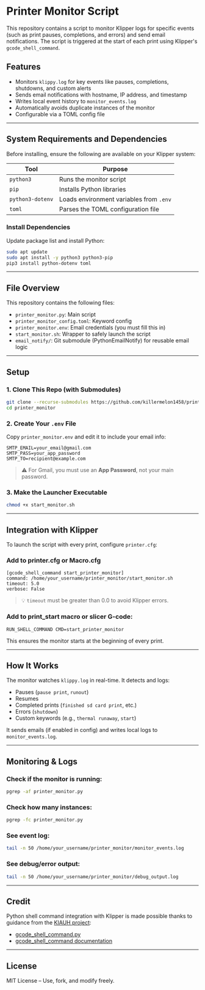 # Printer Monitor Script

This repository contains a script to monitor Klipper logs for specific events (such as print pauses, completions, and errors) and send email notifications. The script is triggered at the start of each print using Klipper's `gcode_shell_command`.

## Features

- Monitors `klippy.log` for key events like pauses, completions, shutdowns, and custom alerts
- Sends email notifications with hostname, IP address, and timestamp
- Writes local event history to `monitor_events.log`
- Automatically avoids duplicate instances of the monitor
- Configurable via a TOML config file

---

## System Requirements and Dependencies

Before installing, ensure the following are available on your Klipper system:

| Tool             | Purpose                                        |
|------------------|------------------------------------------------|
| `python3`        | Runs the monitor script                        |
| `pip`            | Installs Python libraries                      |
| `python3-dotenv` | Loads environment variables from `.env`        |
| `toml`           | Parses the TOML configuration file             |

### Install Dependencies

Update package list and install Python:

```bash
sudo apt update
sudo apt install -y python3 python3-pip
pip3 install python-dotenv toml
```

---

## File Overview

This repository contains the following files:

- `printer_monitor.py`: Main script
- `printer_monitor_config.toml`: Keyword config
- `printer_monitor.env`: Email credentials (you must fill this in)
- `start_monitor.sh`: Wrapper to safely launch the script
- `email_notify/`: Git submodule (PythonEmailNotify) for reusable email logic

---

## Setup

### 1. Clone This Repo (with Submodules)

```bash
git clone --recurse-submodules https://github.com/killermelon1458/printer_monitor.git
cd printer_monitor
```

### 2. Create Your `.env` File

Copy `printer_monitor.env` and edit it to include your email info:

```env
SMTP_EMAIL=your_email@gmail.com
SMTP_PASS=your_app_password
SMTP_TO=recipient@example.com
```

> ⚠️ For Gmail, you must use an **App Password**, not your main password.

### 3. Make the Launcher Executable

```bash
chmod +x start_monitor.sh
```

---

## Integration with Klipper

To launch the script with every print, configure `printer.cfg`:

### Add to printer.cfg or Macro.cfg


```gcode
[gcode_shell_command start_printer_monitor]
command: /home/your_username/printer_monitor/start_monitor.sh
timeout: 5.0
verbose: False
```

> 💡 `timeout` must be greater than 0.0 to avoid Klipper errors.

### Add to print_start macro or slicer G-code:

```gcode
RUN_SHELL_COMMAND CMD=start_printer_monitor
```

This ensures the monitor starts at the beginning of every print.

---

## How It Works

The monitor watches `klippy.log` in real-time. It detects and logs:

- Pauses (`pause print`, `runout`)
- Resumes
- Completed prints (`finished sd card print`, etc.)
- Errors (`shutdown`)
- Custom keywords (e.g., `thermal runaway`, `start`)

It sends emails (if enabled in config) and writes local logs to `monitor_events.log`.

---

## Monitoring & Logs

### Check if the monitor is running:

```bash
pgrep -af printer_monitor.py
```

### Check how many instances:

```bash
pgrep -fc printer_monitor.py
```

### See event log:

```bash
tail -n 50 /home/your_username/printer_monitor/monitor_events.log
```

### See debug/error output:

```bash
tail -n 50 /home/your_username/printer_monitor/debug_output.log
```

---

## Credit

Python shell command integration with Klipper is made possible thanks to guidance from the [KIAUH project](https://github.com/dw-0/kiauh):

- [gcode_shell_command.py](https://github.com/dw-0/kiauh/blob/master/resources/gcode_shell_command.py)
- [gcode_shell_command documentation](https://github.com/dw-0/kiauh/blob/master/docs/gcode_shell_command.md)

---

## License

MIT License – Use, fork, and modify freely.
